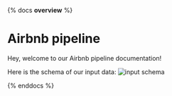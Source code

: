 {% docs __overview__ %}
# Airbnb pipeline

Hey, welcome to our Airbnb pipeline documentation!

Here is the schema of our input data:
![input schema](assets/data_model.jpg)

{% enddocs %}